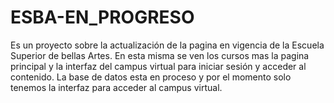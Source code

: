 # ESBA-EN_PROGRESO
Es un proyecto sobre la actualización de la pagina en vigencia de la Escuela Superior de bellas Artes. En esta misma se ven los cursos mas la pagina principal y la interfaz del campus virtual para iniciar sesión y acceder al contenido. La base de datos esta en proceso y por el momento solo tenemos la interfaz para acceder al campus virtual.
